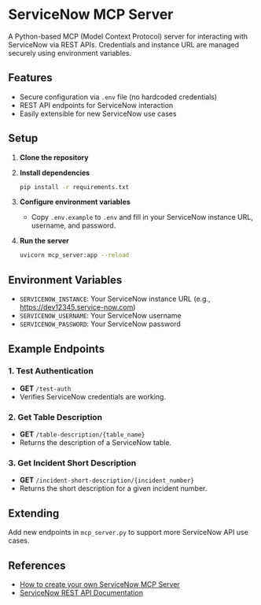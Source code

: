 # ServiceNow MCP Server

A Python-based MCP (Model Context Protocol) server for interacting with ServiceNow via REST APIs. Credentials and instance URL are managed securely using environment variables.

## Features
- Secure configuration via `.env` file (no hardcoded credentials)
- REST API endpoints for ServiceNow interaction
- Easily extensible for new ServiceNow use cases

## Setup

1. **Clone the repository**
2. **Install dependencies**
   ```bash
   pip install -r requirements.txt
   ```
3. **Configure environment variables**
   - Copy `.env.example` to `.env` and fill in your ServiceNow instance URL, username, and password.

4. **Run the server**
   ```bash
   uvicorn mcp_server:app --reload
   ```

## Environment Variables

- `SERVICENOW_INSTANCE`: Your ServiceNow instance URL (e.g., https://dev12345.service-now.com)
- `SERVICENOW_USERNAME`: Your ServiceNow username
- `SERVICENOW_PASSWORD`: Your ServiceNow password

## Example Endpoints

### 1. Test Authentication
- **GET** `/test-auth`
- Verifies ServiceNow credentials are working.

### 2. Get Table Description
- **GET** `/table-description/{table_name}`
- Returns the description of a ServiceNow table.

### 3. Get Incident Short Description
- **GET** `/incident-short-description/{incident_number}`
- Returns the short description for a given incident number.

## Extending
Add new endpoints in `mcp_server.py` to support more ServiceNow API use cases.

## References
- [How to create your own ServiceNow MCP Server](https://www.servicenow.com/community/developer-articles/how-to-create-your-own-servicenow-mcp-server/ta-p/3298144)
- [ServiceNow REST API Documentation](https://developer.servicenow.com/dev.do#!/reference/api/rome/rest/c_TableAPI) 